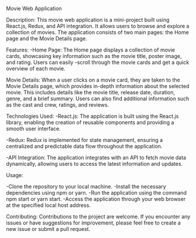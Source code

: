 Movie Web Application

Description:
This movie web application is a mini-project built using React.js, Redux, and API integration. It allows users to browse and explore a collection of movies. The application consists of two main pages: the Home page and the Movie Details page.

Features:
-Home Page: The Home page displays a collection of movie cards, showcasing key information such as the movie title, poster image, and rating. Users can easily -scroll through the movie cards and get a quick overview of each movie.

Movie Details: When a user clicks on a movie card, they are taken to the Movie Details page, which provides in-depth information about the selected movie. This includes details like the movie title, release date, duration, genre, and a brief summary. Users can also find additional information such as the cast and crew, ratings, and reviews.

Technologies Used:
-React.js: The application is built using the React.js library, enabling the creation of reusable components and providing a smooth user interface.

-Redux: Redux is implemented for state management, ensuring a centralized and predictable data flow throughout the application.

-API Integration: The application integrates with an API to fetch movie data dynamically, allowing users to access the latest information and updates.

Usage:

-Clone the repository to your local machine.
-Install the necessary dependencies using npm or yarn.
-Run the application using the command npm start or yarn start.
-Access the application through your web browser at the specified local host address.

Contributing:
Contributions to the project are welcome. If you encounter any issues or have suggestions for improvement, please feel free to create a new issue or submit a pull request.

